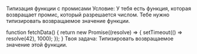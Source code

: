 Типизация функции с промисами
Условие: У тебя есть функция, которая возвращает промис, который разрешается числом. Тебе нужно типизировать возвращаемое значение функции.

function fetchData() {
return new Promise((resolve) => {
setTimeout(() => resolve(42), 1000);
});
}
Твоя задача: Типизировать возвращаемое значение этой функции.